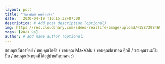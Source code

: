 ```yaml
---
layout: post
title: "วันอาทิตย์ คนน้อยนิด"
date:   2020-04-19 T16:15:32+07:00
description: # Add post description (optional)
img: https://res.cloudinary.com/sdees-reallife/image/upload/v1587398469/IMG_1725.jpg # Add image post (optional)
tags: [2020-04]
author: # Add name author (optional)
---
```

ขอบคุณวันอาทิตย์ / ขอบคุณโลตัส / ขอบคุณ MaxValu / ขอบคุณปลาทอด คุ๊กกี้ / ขอบคุณขนมปังปี๊บ / ขอบคุณวันหยุดที่ได้อยู่บ้านกันทุกคน :)

<i class="fa fa-child" style="color:plum"></i>
